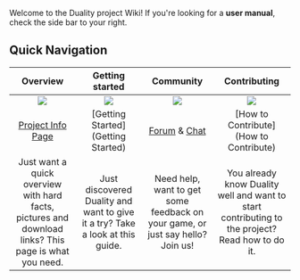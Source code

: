 Welcome to the Duality project Wiki! If you're looking for a **user manual**, check the side bar to your right. 

## Quick Navigation

| Overview | Getting started | Community | Contributing |
|:--------:|:---------------:|:---------:|:------------:|
| <img src="/duality-documentation/img/Misc/lightbulb.png" /> | <img src="/duality-documentation/img/Misc/school.png" /> | <img src="/duality-documentation/img/Misc/chat.png" /> | <img src="/duality-documentation/img/Misc/work.png" /> |
| [Project Info Page](http://duality.adamslair.net/) | [Getting Started](Getting Started) | [Forum](http://forum.adamslair.net/) & [Chat](http://chat.adamslair.net/) | [How to Contribute](How to Contribute) |
| Just want a quick overview with hard facts, pictures and download links? This page is what you need. | Just discovered Duality and want to give it a try? Take a look at this guide. | Need help, want to get some feedback on your game, or just say hello? Join us! | You already know Duality well and want to start contributing to the project? Read how to do it. |

